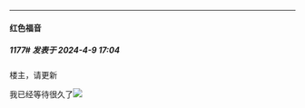 ﻿
*****

####  红色福音  
##### 1177#       发表于 2024-4-9 17:04

楼主，请更新

我已经等待很久了<img src="https://static.saraba1st.com/image/smiley/face2017/180.png" referrerpolicy="no-referrer">

